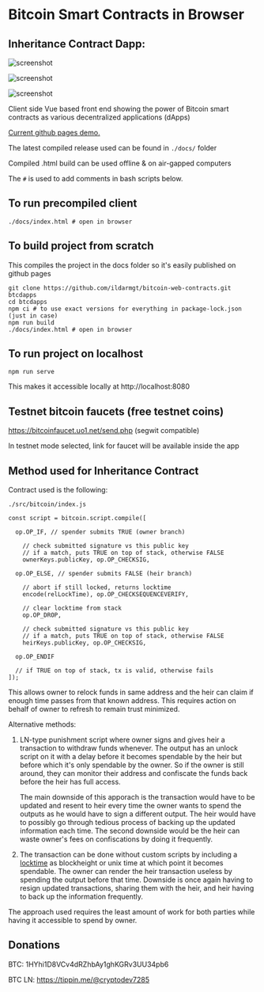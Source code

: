# Bitcoin Smart Contracts in Browser

## Inheritance Contract Dapp:

![screenshot](https://i.imgur.com/5vhKYnA.png)

![screenshot](https://i.imgur.com/RryQrqI.png)

![screenshot](https://i.imgur.com/4VRIzyf.png)

Client side Vue based front end showing the power of Bitcoin smart contracts as various decentralized applications (dApps)

[Current github pages demo.](https://ildarmgt.github.io/bitcoin-web-contracts/#/inheritance)

The latest compiled release used can be found in `./docs/` folder

Compiled .html build can be used offline & on air-gapped computers

The `#` is used to add comments in bash scripts below.

## To run precompiled client

```
./docs/index.html # open in browser
```

## To build project from scratch

This compiles the project in the docs folder so it's easily published on github pages

```
git clone https://github.com/ildarmgt/bitcoin-web-contracts.git btcdapps
cd btcdapps
npm ci # to use exact versions for everything in package-lock.json (just in case)
npm run build
./docs/index.html # open in browser
```

## To run project on localhost

```
npm run serve
```

This makes it accessible locally at http://localhost:8080

## Testnet bitcoin faucets (free testnet coins)

https://bitcoinfaucet.uo1.net/send.php (segwit compatible)

In testnet mode selected, link for faucet will be available inside the app

## Method used for Inheritance Contract

Contract used is the following:

`./src/bitcoin/index.js`

```
const script = bitcoin.script.compile([

  op.OP_IF, // spender submits TRUE (owner branch)

    // check submitted signature vs this public key
    // if a match, puts TRUE on top of stack, otherwise FALSE
    ownerKeys.publicKey, op.OP_CHECKSIG,

  op.OP_ELSE, // spender submits FALSE (heir branch)

    // abort if still locked, returns locktime
    encode(relLockTime), op.OP_CHECKSEQUENCEVERIFY,

    // clear locktime from stack
    op.OP_DROP,

    // check submitted signature vs this public key
    // if a match, puts TRUE on top of stack, otherwise FALSE
    heirKeys.publicKey, op.OP_CHECKSIG,

  op.OP_ENDIF

  // if TRUE on top of stack, tx is valid, otherwise fails
]);
```

This allows owner to relock funds in same address and the heir can claim if enough time passes from that known address. This requires action on behalf of owner to refresh to remain trust minimized.

Alternative methods:

1. LN-type punishment script where owner signs and gives heir a transaction to withdraw funds whenever. The output has an unlock script on it with a delay before it becomes spendable by the heir but before which it's only spendable by the owner. So if the owner is still around, they can monitor their address and confiscate the funds back before the heir has full access.

   The main downside of this apporach is the transaction would have to be updated and resent to heir every time the owner wants to spend the outputs as he would have to sign a different output. The heir would have to possibly go through tedious process of backing up the updated information each time. The second downside would be the heir can waste owner's fees on confiscations by doing it frequently.

2. The transaction can be done without custom scripts by including a [locktime](https://bitcoin.org/en/transactions-guide#locktime-and-sequence-number) as blockheight or unix time at which point it becomes spendable. The owner can render the heir transaction useless by spending the output before that time. Downside is once again having to resign updated transactions, sharing them with the heir, and heir having to back up the information frequently.

The approach used requires the least amount of work for both parties while having it accessible to spend by owner.

## Donations

BTC: 1HYhi1D8VCv4dRZhbAy1ghKGRv3UU34pb6

BTC LN: https://tippin.me/@cryptodev7285
